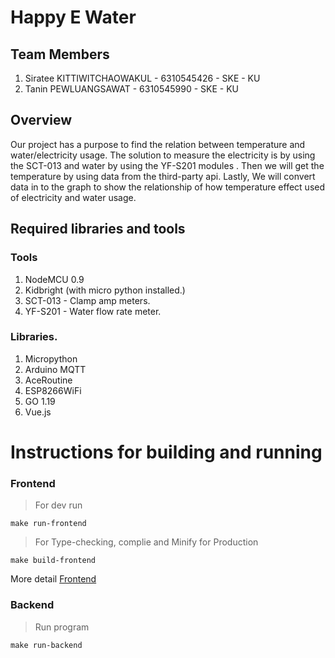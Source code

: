 # Happy E Water

## Team Members

1. Siratee KITTIWITCHAOWAKUL - 6310545426 - SKE - KU
2. Tanin PEWLUANGSAWAT - 6310545990 - SKE - KU

## Overview

Our project has a purpose to find the relation between temperature and water/electricity usage. The solution to measure the electricity is by using the SCT-013
and water by using the YF-S201 modules . Then we will get the temperature by using data from the third-party api.
Lastly, We will convert data in to the graph to show the relationship of how temperature effect used of electricity and water usage.

## Required libraries and tools

### Tools

1. NodeMCU 0.9
2. Kidbright (with micro python installed.)
3. SCT-013 - Clamp amp meters.
4. YF-S201 - Water flow rate meter.

### Libraries.

1. Micropython
2. Arduino MQTT
3. AceRoutine
4. ESP8266WiFi
5. GO 1.19
6. Vue.js


# Instructions for building and running

### Frontend     
> For dev run
```
make run-frontend 
```
> For Type-checking, complie and Minify for Production
```
make build-frontend
```
More detail [Frontend](./frontend/README.md)

### Backend
> Run program
```
make run-backend
```
